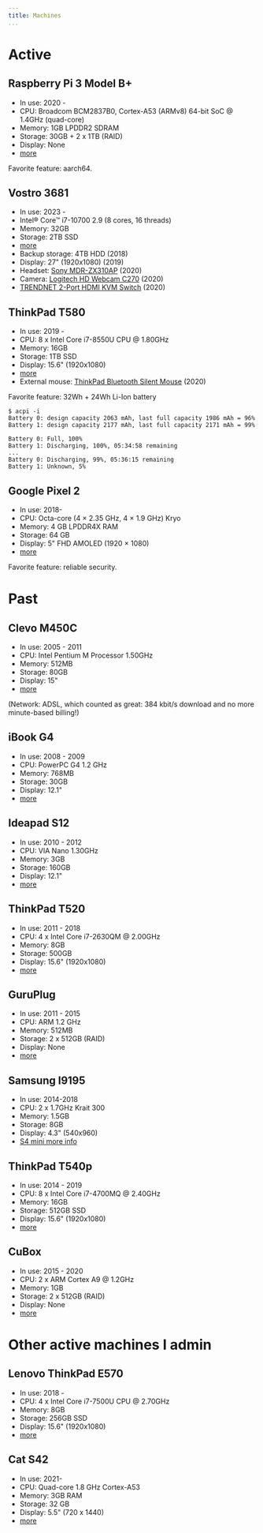 ```yaml
---
title: Machines
...
```


# Active

## Raspberry Pi 3 Model B+

- In use: 2020 -
- CPU: Broadcom BCM2837B0, Cortex-A53 (ARMv8) 64-bit SoC @ 1.4GHz (quad-core)
- Memory: 1GB LPDDR2 SDRAM
- Storage: 30GB + 2 x 1TB (RAID)
- Display: None
- [more](https://www.raspberrypi.org/products/raspberry-pi-3-model-b-plus/)

Favorite feature: aarch64.

## Vostro 3681

- In use: 2023 -
- Intel® Core™ i7-10700 2.9 (8 cores, 16 threads)
- Memory: 32GB
- Storage: 2TB SSD
- [more](https://www.dell.com/ae/business/p/vostro-3681-desktop/pd)
- Backup storage: 4TB HDD (2018)
- Display: 27" (1920x1080) (2019)
- Headset: [Sony MDR-ZX310AP](https://www.sony.com/electronics/headband-headphones/mdr-zx310-zx310ap) (2020)
- Camera: [Logitech HD Webcam C270](https://www.logitech.com/en-us/products/webcams/c270-hd-webcam.960-000694.html) (2020)
- [TRENDNET 2-Port HDMI KVM Switch](https://www.trendnet.com/products/KVM-2-Port-switch/TK-215i) (2020)

## ThinkPad T580

- In use: 2019 -
- CPU: 8 x Intel Core i7-8550U CPU @ 1.80GHz
- Memory: 16GB
- Storage: 1TB SSD
- Display: 15.6" (1920x1080)
- [more](https://www.lenovo.com/us/en/laptops/thinkpad/thinkpad-t-series/T580/p/22TP2TT5800)
- External mouse: [ThinkPad Bluetooth Silent Mouse](https://www.lenovo.com/us/en/accessories-and-monitors/keyboards-and-mice/mice/MICE-BO-ThinkPad-BT-Silent-Mouse/p/4Y50X88822) (2020)

Favorite feature: 32Wh + 24Wh Li-Ion battery

```
$ acpi -i
Battery 0: design capacity 2063 mAh, last full capacity 1986 mAh = 96%
Battery 1: design capacity 2177 mAh, last full capacity 2171 mAh = 99%

Battery 0: Full, 100%
Battery 1: Discharging, 100%, 05:34:58 remaining
...
Battery 0: Discharging, 99%, 05:36:15 remaining
Battery 1: Unknown, 5%
```

## Google Pixel 2

- In use: 2018-
- CPU: Octa-core (4 × 2.35 GHz, 4 × 1.9 GHz) Kryo
- Memory: 4 GB LPDDR4X RAM
- Storage: 64 GB
- Display: 5" FHD AMOLED (1920 × 1080)
- [more](https://store.google.com/product/pixel_2)

Favorite feature: reliable security.

# Past

## Clevo M450C

- In use: 2005 - 2011
- CPU: Intel Pentium M Processor 1.50GHz
- Memory: 512MB
- Storage: 80GB
- Display: 15"
- [more](http://web.archive.org/web/20070824215842/http://www.clevo.com.tw/products/M450C.asp)

(Network: ADSL, which counted as great: 384 kbit/s download and no more
minute-based billing!)

## iBook G4

- In use: 2008 - 2009
- CPU: PowerPC G4 1.2 GHz
- Memory: 768MB
- Storage: 30GB
- Display: 12.1"
- [more](http://support.apple.com/kb/sp68)

## Ideapad S12

- In use: 2010 - 2012
- CPU: VIA Nano 1.30GHz
- Memory: 3GB
- Storage: 160GB
- Display: 12.1"
- [more](http://shop.lenovo.com/us/notebooks/ideapad/s-series/s12)

## ThinkPad T520

- In use: 2011 - 2018
- CPU: 4 x Intel Core i7-2630QM @ 2.00GHz
- Memory: 8GB
- Storage: 500GB
- Display: 15.6" (1920x1080)
- [more](http://shop.lenovo.com/us/en/laptops/thinkpad/t-series/t520/)

## GuruPlug

- In use: 2011 - 2015
- CPU: ARM 1.2 GHz
- Memory: 512MB
- Storage: 2 x 512GB (RAID)
- Display: None
- [more](https://www.globalscaletechnologies.com/t-guruplugdetails.aspx)

## Samsung I9195

- In use: 2014-2018
- CPU: 2 x 1.7GHz Krait 300
- Memory: 1.5GB
- Storage: 8GB
- Display: 4.3" (540x960)
- [S4 mini more info](http://www.samsung.com/uk/support/model/GT-I9195ZKABTU)

## ThinkPad T540p

- In use: 2014 - 2019
- CPU: 8 x Intel Core i7-4700MQ @ 2.40GHz
- Memory: 16GB
- Storage: 512GB SSD
- Display: 15.6" (1920x1080)
- [more](http://shop.lenovo.com/us/en/laptops/thinkpad/t-series/t540p/)

## CuBox

- In use: 2015 - 2020
- CPU: 2 x ARM Cortex A9 @ 1.2GHz
- Memory: 1GB
- Storage: 2 x 512GB (RAID)
- Display: None
- [more](https://www.solid-run.com/product/cubox-i2ex-2/)

# Other active machines I admin

## Lenovo ThinkPad E570

- In use: 2018 -
- CPU: 4 x Intel Core i7-7500U CPU @ 2.70GHz
- Memory: 8GB
- Storage: 256GB SSD
- Display: 15.6" (1920x1080)
- [more](https://www.lenovo.com/us/en/laptops/thinkpad/thinkpad-e-series/Thinkpad-E570/p/22TP2TEE570)

## Cat S42

- In use: 2021-
- CPU: Quad-core 1.8 GHz Cortex-A53
- Memory: 3GB RAM
- Storage: 32 GB
- Display: 5.5" (720 x 1440)
- [more](https://www.catphones.com/en-gb/cat-s42-smartphone/)

